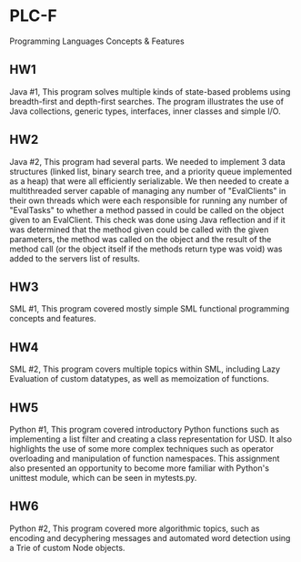 PLC-F
=====

Programming Languages Concepts &amp; Features

HW1
-----
Java #1, This program solves multiple kinds of state-based problems using breadth-first and depth-first searches. The program illustrates the use of Java collections, generic types, interfaces, inner classes and simple I/O.

HW2
-----
Java #2, This program had several parts. We needed to implement 3 data structures (linked list, binary search tree, and a priority queue implemented as a heap) that were all efficiently serializable. We then needed to create a multithreaded server capable of managing any number of "EvalClients" in their own threads which were each responsible for running any number of "EvalTasks" to whether a method passed in could be called on the object given to an EvalClient. This check was done using Java reflection and if it was determined that the method given could be called with the given parameters, the method was called on the object and the result of the method call (or the object itself if the methods return type was void) was added to the servers list of results.

HW3
-----
SML #1, This program covered mostly simple SML functional programming concepts and features.

HW4
-----
SML #2, This program covers multiple topics within SML, including Lazy Evaluation of custom datatypes, as well as memoization of functions.

HW5
-----
Python #1, This program covered introductory Python functions such as implementing a list filter and creating a class representation for USD. It also highlights the use of some more complex techniques such as operator overloading and manipulation of function namespaces. This assignment also presented an opportunity to become more familiar with Python's unittest module, which can be seen in mytests.py.

HW6
-----
Python #2, This program covered more algorithmic topics, such as encoding and decyphering messages and automated word detection using a Trie of custom Node objects.
